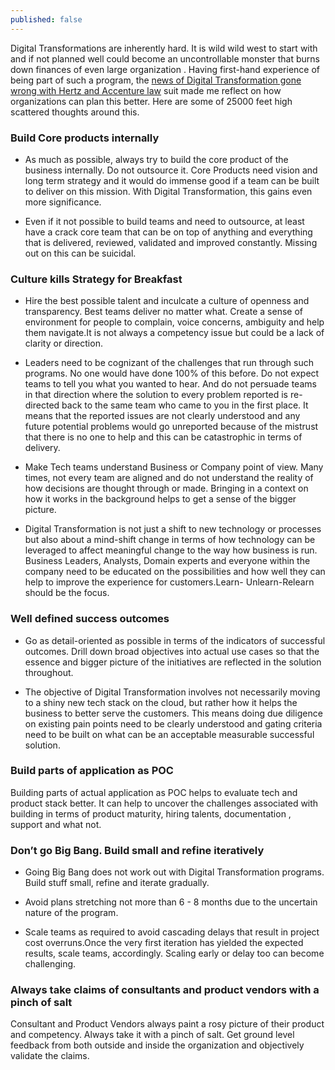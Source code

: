 ```yaml
---
published: false
---
```

Digital Transformations are inherently hard. It is wild wild west to start with and if not planned well could become an uncontrollable monster that burns down finances of even large organization . Having first-hand experience of being part of such a program, the [news of Digital Transformation gone wrong with Hertz and Accenture law](https://www.theregister.co.uk/2019/04/23/hertz_accenture_lawsuit/) suit made me reflect on how organizations can plan this better. Here are some of 25000 feet high scattered thoughts around this.


### Build Core products internally


- As much as possible, always try to build the core product of the business internally. Do not outsource it. Core Products need vision and long term strategy and it would do immense good if a team can be built to deliver on this mission. With Digital Transformation, this gains even more significance.  
 
- Even if it not possible to build teams and need to outsource, at least have a crack core team that can be on top of anything and everything that is delivered, reviewed, validated and improved constantly. Missing out on this can be suicidal.


### Culture kills Strategy for Breakfast


- Hire the best possible talent and inculcate a culture of openness and transparency. Best teams deliver no matter what. Create a sense of environment for people to complain, voice concerns, ambiguity and help them navigate.It is not always a competency issue but could be a lack of clarity or direction.

- Leaders need to be cognizant of the challenges that run through such programs. No one would have done 100% of this before. Do not expect teams to tell you what you wanted to hear. And do not persuade teams in that direction where the solution to every problem reported is re-directed back to the same team who came to you in the first place. It means that the reported issues are not clearly understood and any future potential problems would go unreported because of the mistrust that there is no one to help and this can be catastrophic in terms of delivery.

- Make Tech teams understand Business or Company point of view. Many times, not every team are aligned and do not understand the reality of how decisions are thought through or made. Bringing in a context on how it works in the background helps to get a sense of the bigger picture.
 
- Digital Transformation is not just a shift to new technology or processes but also about a mind-shift change in terms of how technology can be leveraged to affect meaningful change to the way how business is run. Business Leaders, Analysts, Domain experts and everyone within the company need to be educated on the possibilities and how well they can help to improve the experience for customers.Learn- Unlearn-Relearn should be the focus.

### Well defined success outcomes


- Go as detail-oriented as possible in terms of the indicators of successful outcomes. Drill down broad objectives into actual use cases so that the essence and bigger picture of the initiatives are reflected in the solution throughout.

- The objective of Digital Transformation involves not necessarily moving to a shiny new tech stack on the cloud, but rather how it helps the business to better serve the customers. This means doing due diligence on existing pain points need to be clearly understood and gating criteria need to be built on what can be an acceptable measurable successful solution.



### Build parts of application as POC


Building parts of actual application as POC helps to evaluate tech and product stack better. It can help to uncover the challenges associated with building in terms of product maturity, hiring talents, documentation , support and what not.

### Don’t go Big Bang. Build small and refine iteratively


- Going Big Bang does not work out with Digital Transformation programs. Build stuff small, refine and iterate gradually.
 
- Avoid plans stretching not more than  6 - 8  months due to the uncertain nature of the program.
 
- Scale teams as required to avoid cascading delays that result in project cost overruns.Once the very first iteration has yielded the expected results, scale teams, accordingly. Scaling early or delay too can become challenging.


### Always take claims of consultants and product vendors with a pinch of salt


Consultant and Product Vendors always paint a rosy picture of their product and competency. Always take it with a pinch of salt. Get ground level feedback from both outside and inside the organization and objectively validate the claims.